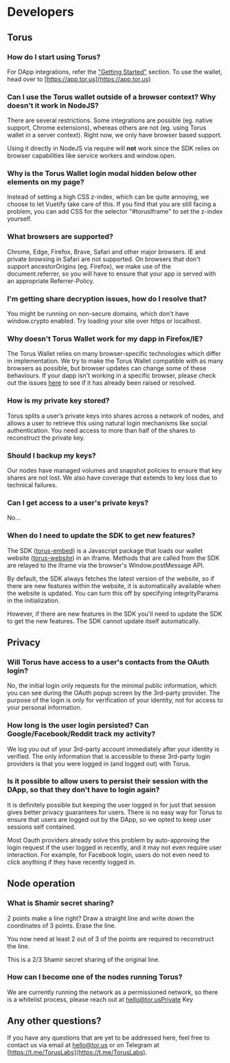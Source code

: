 # Developers

## Torus

### How do I start using Torus?

For DApp integrations, refer the ["Getting Started"](../../getting-started.md) section. To use the wallet, head over to [https://app.tor.us](https://app.tor.us)

### Can I use the Torus wallet outside of a browser context? Why doesn't it work in NodeJS?

There are several restrictions. Some integrations are possible \(eg. native support, Chrome extensions\), whereas others are not \(eg. using Torus wallet in a server context\). Right now, we only have browser based support. 

Using it directly in NodeJS via require will **not** work since the SDK relies on browser capabilities like service workers and window.open.

### Why is the Torus Wallet login modal hidden below other elements on my page?

Instead of setting a high CSS z-index, which can be quite annoying, we choose to let Vuetify take care of this. If you find that you are still facing a problem, you can add CSS for the selector "\#torusIframe" to set the z-index yourself.

### What browsers are supported?

Chrome, Edge, Firefox, Brave, Safari and other major browsers. IE and private browsing in Safari are not supported. On browsers that don't support ancestorOrigins \(eg. Firefox\), we make use of the document.referrer, so you will have to ensure that your app is served with an appropriate Referrer-Policy.

### I'm getting share decryption issues, how do I resolve that?

You might be running on non-secure domains, which don't have window.crypto enabled. Try loading your site over https or localhost.

### Why doesn't Torus Wallet work for my dapp in Firefox/IE?

The Torus Wallet relies on many browser-specific technologies which differ in implementation. We try to make the Torus Wallet compatible with as many browsers as possible, but browser updates can change some of these behaviours. If your dapp isn't working in a specific browser, please check out the issues [here](https://github.com/torusresearch/torus-website/issues) to see if it has already been raised or resolved. 

### How is my private key stored?

Torus splits a user’s private keys into shares across a network of nodes, and allows a user to retrieve this using natural login mechanisms like social authentication. You need access to more than half of the shares to reconstruct the private key.

### Should I backup my keys?

Our nodes have managed volumes and snapshot policies to ensure that key shares are not lost. We also have coverage that extends to key loss due to technical failures. 

### Can I get access to a user's private keys?

No...

### When do I need to update the SDK to get new features?

The SDK \([torus-embed](https://github.com/torusresearch/torus-embed)\) is a Javascript package that loads our wallet website \([torus-website](https://github.com/torusresearch/torus-website)\) in an iframe. Methods that are called from the SDK are relayed to the iframe via the browser's Window.postMessage API. 

 By default, the SDK always fetches the latest version of the website, so if there are new features within the website, it is automatically available when the website is updated. You can turn this off by specifying integrityParams in the initialization.

However, if there are new features in the SDK you'll need to update the SDK to get the new features. The SDK cannot update itself automatically. 

## Privacy

### Will Torus have access to a user's contacts from the OAuth login?

No, the initial login only requests for the minimal public information, which you can see during the OAuth popup screen by the 3rd-party provider. The purpose of the login is only for verification of your identity, not for access to your personal information.

### How long is the user login persisted? Can Google/Facebook/Reddit track my activity?

We log you out of your 3rd-party account immediately after your identity is verified. The only information that is accessible to these 3rd-party login providers is that you were logged in \(and logged out\) with Torus.

### Is it possible to allow users to persist their session with the DApp, so that they don't have to login again?

It is definitely possible but keeping the user logged in for just that session gives better privacy guarantees for users. There is no easy way for Torus to ensure that users are logged out by the DApp, so we opted to keep user sessions self contained.

Most Oauth providers already solve this problem by auto-approving the login request if the user logged in recently, and it may not even require user interaction. For example, for Facebook login, users do not even need to click anything if they have recently logged in.

## Node operation

### What is Shamir secret sharing?

2 points make a line right? Draw a straight line and write down the coordinates of 3 points. Erase the line. 

You now need at least 2 out of 3 of the points are required to reconstruct the line.

This is a 2/3 Shamir secret sharing of the original line.

### How can I become one of the nodes running Torus?

We are currently running the network as a permissioned network, so there is a whitelist process, please reach out at hello@tor.usPrivate Key

## Any other questions?

If you have any questions that are yet to be addressed here, feel free to contact us via email at hello@tor.us or on Telegram at [https://t.me/TorusLabs](https://t.me/TorusLabs).

